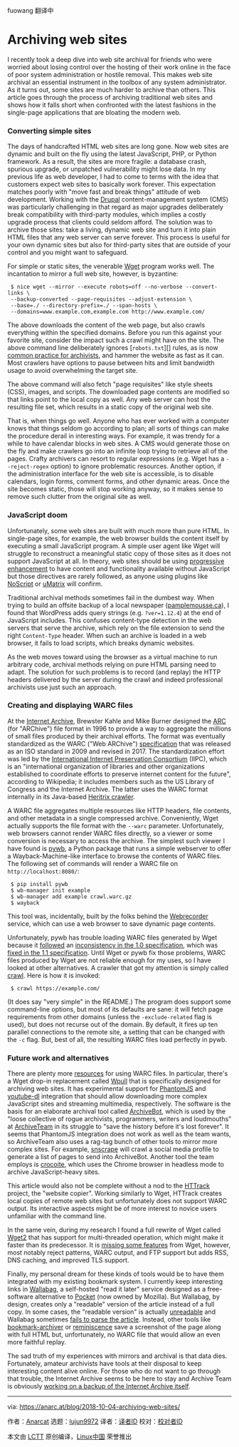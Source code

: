 fuowang 翻译中

Archiving web sites
======

I recently took a deep dive into web site archival for friends who were worried about losing control over the hosting of their work online in the face of poor system administration or hostile removal. This makes web site archival an essential instrument in the toolbox of any system administrator. As it turns out, some sites are much harder to archive than others. This article goes through the process of archiving traditional web sites and shows how it falls short when confronted with the latest fashions in the single-page applications that are bloating the modern web.

### Converting simple sites

The days of handcrafted HTML web sites are long gone. Now web sites are dynamic and built on the fly using the latest JavaScript, PHP, or Python framework. As a result, the sites are more fragile: a database crash, spurious upgrade, or unpatched vulnerability might lose data. In my previous life as web developer, I had to come to terms with the idea that customers expect web sites to basically work forever. This expectation matches poorly with "move fast and break things" attitude of web development. Working with the [Drupal][2] content-management system (CMS) was particularly challenging in that regard as major upgrades deliberately break compatibility with third-party modules, which implies a costly upgrade process that clients could seldom afford. The solution was to archive those sites: take a living, dynamic web site and turn it into plain HTML files that any web server can serve forever. This process is useful for your own dynamic sites but also for third-party sites that are outside of your control and you might want to safeguard.

For simple or static sites, the venerable [Wget][3] program works well. The incantation to mirror a full web site, however, is byzantine:

```
 $ nice wget --mirror --execute robots=off --no-verbose --convert-links \
 --backup-converted --page-requisites --adjust-extension \
 --base=./ --directory-prefix=./ --span-hosts \
 --domains=www.example.com,example.com http://www.example.com/

```

The above downloads the content of the web page, but also crawls everything within the specified domains. Before you run this against your favorite site, consider the impact such a crawl might have on the site. The above command line deliberately ignores [`robots.txt`][] rules, as is now [common practice for archivists][4], and hammer the website as fast as it can. Most crawlers have options to pause between hits and limit bandwidth usage to avoid overwhelming the target site.

The above command will also fetch "page requisites" like style sheets (CSS), images, and scripts. The downloaded page contents are modified so that links point to the local copy as well. Any web server can host the resulting file set, which results in a static copy of the original web site.

That is, when things go well. Anyone who has ever worked with a computer knows that things seldom go according to plan; all sorts of things can make the procedure derail in interesting ways. For example, it was trendy for a while to have calendar blocks in web sites. A CMS would generate those on the fly and make crawlers go into an infinite loop trying to retrieve all of the pages. Crafty archivers can resort to regular expressions (e.g. Wget has a `--reject-regex` option) to ignore problematic resources. Another option, if the administration interface for the web site is accessible, is to disable calendars, login forms, comment forms, and other dynamic areas. Once the site becomes static, those will stop working anyway, so it makes sense to remove such clutter from the original site as well.

### JavaScript doom

Unfortunately, some web sites are built with much more than pure HTML. In single-page sites, for example, the web browser builds the content itself by executing a small JavaScript program. A simple user agent like Wget will struggle to reconstruct a meaningful static copy of those sites as it does not support JavaScript at all. In theory, web sites should be using [progressive enhancement][5] to have content and functionality available without JavaScript but those directives are rarely followed, as anyone using plugins like [NoScript][6] or [uMatrix][7] will confirm.

Traditional archival methods sometimes fail in the dumbest way. When trying to build an offsite backup of a local newspaper ([pamplemousse.ca][8]), I found that WordPress adds query strings (e.g. `?ver=1.12.4`) at the end of JavaScript includes. This confuses content-type detection in the web servers that serve the archive, which rely on the file extension to send the right `Content-Type` header. When such an archive is loaded in a web browser, it fails to load scripts, which breaks dynamic websites.

As the web moves toward using the browser as a virtual machine to run arbitrary code, archival methods relying on pure HTML parsing need to adapt. The solution for such problems is to record (and replay) the HTTP headers delivered by the server during the crawl and indeed professional archivists use just such an approach.

### Creating and displaying WARC files

At the [Internet Archive][9], Brewster Kahle and Mike Burner designed the [ARC][10] (for "ARChive") file format in 1996 to provide a way to aggregate the millions of small files produced by their archival efforts. The format was eventually standardized as the WARC ("Web ARChive") [specification][11] that was released as an ISO standard in 2009 and revised in 2017. The standardization effort was led by the [International Internet Preservation Consortium][12] (IIPC), which is an "international organization of libraries and other organizations established to coordinate efforts to preserve internet content for the future", according to Wikipedia; it includes members such as the US Library of Congress and the Internet Archive. The latter uses the WARC format internally in its Java-based [Heritrix crawler][13].

A WARC file aggregates multiple resources like HTTP headers, file contents, and other metadata in a single compressed archive. Conveniently, Wget actually supports the file format with the `--warc` parameter. Unfortunately, web browsers cannot render WARC files directly, so a viewer or some conversion is necessary to access the archive. The simplest such viewer I have found is [pywb][14], a Python package that runs a simple webserver to offer a Wayback-Machine-like interface to browse the contents of WARC files. The following set of commands will render a WARC file on `http://localhost:8080/`:

```
 $ pip install pywb
 $ wb-manager init example
 $ wb-manager add example crawl.warc.gz
 $ wayback

```

This tool was, incidentally, built by the folks behind the [Webrecorder][15] service, which can use a web browser to save dynamic page contents.

Unfortunately, pywb has trouble loading WARC files generated by Wget because it [followed][16] an [inconsistency in the 1.0 specification][17], which was [fixed in the 1.1 specification][18]. Until Wget or pywb fix those problems, WARC files produced by Wget are not reliable enough for my uses, so I have looked at other alternatives. A crawler that got my attention is simply called [crawl][19]. Here is how it is invoked:

```
 $ crawl https://example.com/

```

(It does say "very simple" in the README.) The program does support some command-line options, but most of its defaults are sane: it will fetch page requirements from other domains (unless the `-exclude-related` flag is used), but does not recurse out of the domain. By default, it fires up ten parallel connections to the remote site, a setting that can be changed with the `-c` flag. But, best of all, the resulting WARC files load perfectly in pywb.

### Future work and alternatives

There are plenty more [resources][20] for using WARC files. In particular, there's a Wget drop-in replacement called [Wpull][21] that is specifically designed for archiving web sites. It has experimental support for [PhantomJS][22] and [youtube-dl][23] integration that should allow downloading more complex JavaScript sites and streaming multimedia, respectively. The software is the basis for an elaborate archival tool called [ArchiveBot][24], which is used by the "loose collective of rogue archivists, programmers, writers and loudmouths" at [ArchiveTeam][25] in its struggle to "save the history before it's lost forever". It seems that PhantomJS integration does not work as well as the team wants, so ArchiveTeam also uses a rag-tag bunch of other tools to mirror more complex sites. For example, [snscrape][26] will crawl a social media profile to generate a list of pages to send into ArchiveBot. Another tool the team employs is [crocoite][27], which uses the Chrome browser in headless mode to archive JavaScript-heavy sites.

This article would also not be complete without a nod to the [HTTrack][28] project, the "website copier". Working similarly to Wget, HTTrack creates local copies of remote web sites but unfortunately does not support WARC output. Its interactive aspects might be of more interest to novice users unfamiliar with the command line.

In the same vein, during my research I found a full rewrite of Wget called [Wget2][29] that has support for multi-threaded operation, which might make it faster than its predecessor. It is [missing some features][30] from Wget, however, most notably reject patterns, WARC output, and FTP support but adds RSS, DNS caching, and improved TLS support.

Finally, my personal dream for these kinds of tools would be to have them integrated with my existing bookmark system. I currently keep interesting links in [Wallabag][31], a self-hosted "read it later" service designed as a free-software alternative to [Pocket][32] (now owned by Mozilla). But Wallabag, by design, creates only a "readable" version of the article instead of a full copy. In some cases, the "readable version" is actually [unreadable][33] and Wallabag sometimes [fails to parse the article][34]. Instead, other tools like [bookmark-archiver][35] or [reminiscence][36] save a screenshot of the page along with full HTML but, unfortunately, no WARC file that would allow an even more faithful replay.

The sad truth of my experiences with mirrors and archival is that data dies. Fortunately, amateur archivists have tools at their disposal to keep interesting content alive online. For those who do not want to go through that trouble, the Internet Archive seems to be here to stay and Archive Team is obviously [working on a backup of the Internet Archive itself][37].

--------------------------------------------------------------------------------

via: https://anarc.at/blog/2018-10-04-archiving-web-sites/

作者：[Anarcat][a]
选题：[lujun9972](https://github.com/lujun9972)
译者：[译者ID](https://github.com/译者ID)
校对：[校对者ID](https://github.com/校对者ID)

本文由 [LCTT](https://github.com/LCTT/TranslateProject) 原创编译，[Linux中国](https://linux.cn/) 荣誉推出

[a]: https://anarc.at
[1]: https://anarc.at/blog
[2]: https://drupal.org
[3]: https://www.gnu.org/software/wget/
[4]: https://blog.archive.org/2017/04/17/robots-txt-meant-for-search-engines-dont-work-well-for-web-archives/
[5]: https://en.wikipedia.org/wiki/Progressive_enhancement
[6]: https://noscript.net/
[7]: https://github.com/gorhill/uMatrix
[8]: https://pamplemousse.ca/
[9]: https://archive.org
[10]: http://www.archive.org/web/researcher/ArcFileFormat.php
[11]: https://iipc.github.io/warc-specifications/
[12]: https://en.wikipedia.org/wiki/International_Internet_Preservation_Consortium
[13]: https://github.com/internetarchive/heritrix3/wiki
[14]: https://github.com/webrecorder/pywb
[15]: https://webrecorder.io/
[16]: https://github.com/webrecorder/pywb/issues/294
[17]: https://github.com/iipc/warc-specifications/issues/23
[18]: https://github.com/iipc/warc-specifications/pull/24
[19]: https://git.autistici.org/ale/crawl/
[20]: https://archiveteam.org/index.php?title=The_WARC_Ecosystem
[21]: https://github.com/chfoo/wpull
[22]: http://phantomjs.org/
[23]: http://rg3.github.io/youtube-dl/
[24]: https://www.archiveteam.org/index.php?title=ArchiveBot
[25]: https://archiveteam.org/
[26]: https://github.com/JustAnotherArchivist/snscrape
[27]: https://github.com/PromyLOPh/crocoite
[28]: http://www.httrack.com/
[29]: https://gitlab.com/gnuwget/wget2
[30]: https://gitlab.com/gnuwget/wget2/wikis/home
[31]: https://wallabag.org/
[32]: https://getpocket.com/
[33]: https://github.com/wallabag/wallabag/issues/2825
[34]: https://github.com/wallabag/wallabag/issues/2914
[35]: https://pirate.github.io/bookmark-archiver/
[36]: https://github.com/kanishka-linux/reminiscence
[37]: http://iabak.archiveteam.org
